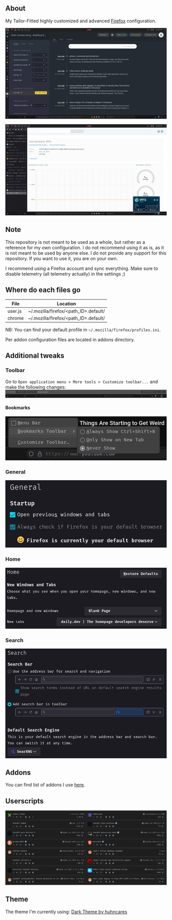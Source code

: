 ## About
My Tailor-Fitted highly customized and advanced [Firefox](https://www.mozilla.org/en-US/firefox) configuration.

![Firefox Screen 1](screenshots/firefox-1.png)

![Firefox Screen 2](screenshots/firefox-2.png)

## Note
This repository is not meant to be used as a whole, but rather as a reference for my own configuration. I do not recommend using it as is, as it is not meant to be used by anyone else. I do not provide any support for this repository. If you want to use it, you are on your own.

I recommend using a Firefox account and sync everything. Make sure to disable telemetry (all telemetry actually) in the settings ;)

## Where do each files go
| File      | Location    |
| ----------| ----------- |
| user.js   | ~/.mozilla/firefox/<path_ID>.default/ |
| chrome    | ~/.mozilla/firefox/<path_ID>.default/ |

NB: You can find your default profile in `~/.mozilla/firefox/profiles.ini`.

Per addon configuration files are located in addons directory.

## Additional tweaks
### Toolbar
Go to `Open application menu > More tools > Customize toolbar...` and make the following changes:
![Toolbar Settings](screenshots/toolbar.png)

#### Bookmarks
![Bookmarks Toolbar](screenshots/bookmarks.png)

### General
![General](screenshots/general.png)

### Home
![Home](screenshots/home.png)

### Search
![Search](screenshots/search.png)

## Addons
You can find list of addons I use [here](https://addons.mozilla.org/en-US/firefox/collections/17970682/TAT-Collection/).

## Userscripts
![Userscripts](screenshots/violentmonkey-userscripts.png)

## Theme
The theme I'm currently using: [Dark Theme by huhncares](https://addons.mozilla.org/en-US/firefox/addon/dark-theme-hc/)